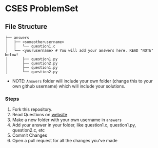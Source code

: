 # CSES ProblemSet


## File Structure
```
├── answers
│   ├── <someotherusername>
│   │   └── question1.c
│   └── <yourusername> # You will add your answers here. READ "NOTE" below!
│       ├── question1.py
│       ├── question2.py
│       ├── question1.py
│       └── question2.py
```
* NOTE: `Answers` folder will include your own folder <yourusername>(change this to your own github username) which will include your solutions.

### Steps
1. Fork this repository.
2. Read Questions on [website](https://cses.fi/problemset/list/)
3. Make a new folder with your own username in `answers`
4. Add your answer in your folder, like question1.c, question1.py, question2.c, etc
5. Commit Changes
6. Open a pull request for all the changes you've made

